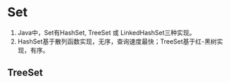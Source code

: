 # Set

1. Java中，Set有HashSet, TreeSet 或 LinkedHashSet三种实现。
2. HashSet基于散列函数实现，无序，查询速度最快；TreeSet基于红-黑树实现，有序。

## TreeSet
